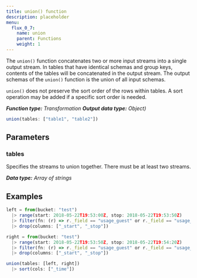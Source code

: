 ```yaml
---
title: union() function
description: placeholder
menu:
  flux_0_7:
    name: union
    parent: Functions
    weight: 1
---
```


The `union()` function concatenates two or more input streams into a single output stream.
In tables that have identical schemas and group keys, contents of the tables will be concatenated in the output stream.
The output schemas of the `union()` function is the union of all input schemas.

`union()` does not preserve the sort order of the rows within tables.
A sort operation may be added if a specific sort order is needed.

_**Function type:** Transformation_
_**Output data type:** Object)_

```js
union(tables: ["table1", "table2"])
```

## Parameters

### tables
Specifies the streams to union together.
There must be at least two streams.

_**Data type:** Array of strings_

## Examples
```js
left = from(bucket: "test")
  |> range(start: 2018-05-22T19:53:00Z, stop: 2018-05-22T19:53:50Z)
  |> filter(fn: (r) => r._field == "usage_guest" or r._field == "usage_guest_nice")
  |> drop(columns: ["_start", "_stop"])

right = from(bucket: "test")
  |> range(start: 2018-05-22T19:53:50Z, stop: 2018-05-22T19:54:20Z)
  |> filter(fn: (r) => r._field == "usage_guest" or r._field == "usage_idle")
  |> drop(columns: ["_start", "_stop"])

union(tables: [left, right])
  |> sort(cols: ["_time"])
```
